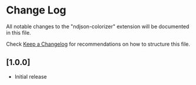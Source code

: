 # Change Log

All notable changes to the "ndjson-colorizer" extension will be documented in this file.

Check [Keep a Changelog](http://keepachangelog.com/) for recommendations on how to structure this file.

## [1.0.0]

* Initial release
